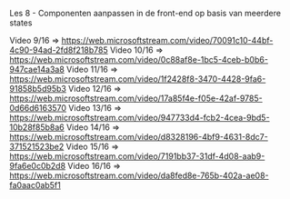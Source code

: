 Les 8 - Componenten aanpassen in de front-end op basis van meerdere states
    

Video 9/16 => https://web.microsoftstream.com/video/70091c10-44bf-4c90-94ad-2fd8f218b785
Video 10/16 => https://web.microsoftstream.com/video/0c88af8e-1bc5-4ceb-b0b6-947cae14a3a8
Video 11/16 => https://web.microsoftstream.com/video/1f2428f8-3470-4428-9fa6-91858b5d95b3
Video 12/16 => https://web.microsoftstream.com/video/17a85f4e-f05e-42af-9785-0d66d6163570
Video 13/16 => https://web.microsoftstream.com/video/947733d4-fcb2-4cea-9bd5-10b28f85b8a6
Video 14/16 => https://web.microsoftstream.com/video/d8328196-4bf9-4631-8dc7-371521523be2
Video 15/16 => https://web.microsoftstream.com/video/7191bb37-31df-4d08-aab9-9fa6e0c0b2d8
Video 16/16 => https://web.microsoftstream.com/video/da8fed8e-765b-402a-ae08-fa0aac0ab5f1
